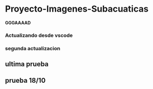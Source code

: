 # Proyecto-Imagenes-Subacuaticas

#### GGGAAAAD
### Actualizando desde vscode
### segunda actualizacion
## ultima prueba
## prueba 18/10